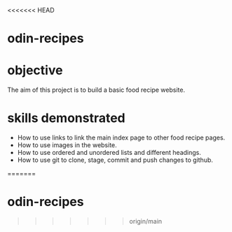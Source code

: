 <<<<<<< HEAD
# odin-recipes

# objective
The aim of this project is to build a basic food recipe website.

# skills demonstrated
- How to use links to link the main index page to other food recipe pages.
- How to use images in the website.
- How to use ordered and unordered lists and different headings.
- How to use git to clone, stage, commit and push changes to github.

=======
# odin-recipes
>>>>>>> origin/main

